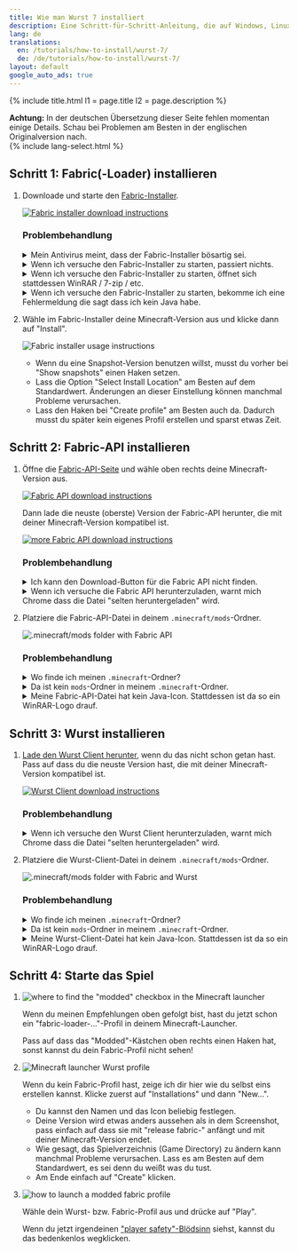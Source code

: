 ```yaml
---
title: Wie man Wurst 7 installiert
description: Eine Schritt-für-Schritt-Anleitung, die auf Windows, Linux und Mac funktioniert!
lang: de
translations:
  en: /tutorials/how-to-install/wurst-7/
  de: /de/tutorials/how-to-install/wurst-7/
layout: default
google_auto_ads: true
---
```

{% include title.html l1 = page.title l2 = page.description %}

<div class="padding20 no-padding-left no-padding-right bg-amber">
	<div class="container text-accent">
        <b>Achtung:</b> In der deutschen Übersetzung dieser Seite fehlen momentan einige Details.
        Schau bei Problemen am Besten in der englischen Originalversion nach.
    </div>
</div>

<div id="fabric-loader" class="padding20 no-padding-left no-padding-right bg-grayLighter">
	<div class="container">
        {% include lang-select.html %}
		<h2 class="text-normal">Schritt 1: Fabric(-Loader) installieren</h2>
        <ol class="step-list">
            <li>
                <p>
                    Downloade und starte den <a href="https://fabricmc.net/use/installer/" target="_blank" rel="nofollow">Fabric-Installer</a>.
                </p>
                <p>
                    <a href="https://fabricmc.net/use/installer/" target="_blank" rel="nofollow">
                        <img src="https://images.wurstclient.net/_media/install_fabric_download.webp" alt="Fabric installer download instructions">
                    </a>
                </p>
                <p>
                    <h3>Problembehandlung</h3>
                    <details class="padding5">
                        <summary>Mein Antivirus meint, dass der Fabric-Installer bösartig sei.</summary>
                        <p>
                            Das kann mit dem Fabric-Installer "for Windows" passieren (weil es eine .exe-Datei ist), ist aber mit ziemlicher Sicherheit ein Fehlalarm. Du kannst die Warnung entweder ignorieren oder statt der .exe die Universal/.jar-Version benutzen. Die .jar-Version wird nicht als Virus erkannt.
                        </p>
                    </details>
                    <details class="padding5">
                        <summary>Wenn ich versuche den Fabric-Installer zu starten, passiert nichts.</summary>
                        <p>
                            Das kann passieren wenn du kein Java installiert hast. Hier ist ein <a href="https://www.youtube.com/watch?v=Wv0vPUwitJs" target="_blank" rel="nofollow">Video das erklärt wie man Java installiert</a> (auf Englisch).
                        </p>
                        <p>
                            (Der Author von diesem Video kann dir bei Wurst-Problemen nicht helfen. Wenn du Hilfe brauchst, <a href="/contact">frag mich</a>.)
                        </p>
                    </details>
                    <details class="padding5">
                        <summary>Wenn ich versuche den Fabric-Installer zu starten, öffnet sich stattdessen WinRAR / 7-zip / etc.</summary>
                        <p>
                            Das passiert wenn dein Computer darauf eingestellt ist, .jar-Dateien mit einem anderen Programm als Java zu öffnen.
                            In Windows gibt es eine Einstellung namens "Standard-Apps nach Dateityp auswählen", mit der du das ändern kannst.
                        </p>
                        <p>
                            Alternativ kannst du Rechtsklick > "Öffnen mit" benutzen um die Datei mit Java zu öffnen, etwa so:
                        </p>
                        <p>
                            <img src="https://images.wurstclient.net/_media/install_fabric_run_with_java.webp" alt="how to run the Fabric installer with Java">
                            <ul>
                                <li>Wenn du Java in der Liste nicht finden kannst, klicke unten auf "Anderes Programm auswählen".</li>
                                <li>Je nachdem was du installiert hast, siehst du hier entweder "Java(TM)&nbsp;Platform&nbsp;SE&nbsp;binary" oder "OpenJDK&nbsp;Platform&nbsp;binary" (oder beides). Es ist egal, welche Java-Version du hier auswählst.</li>
                                <li>Wenn du Java gar nicht finden kannst, ist es wahrscheinlich nicht installiert. In diesem Fall musst du erstmal <a href="https://www.youtube.com/watch?v=Wv0vPUwitJs" target="_blank" rel="nofollow">Java installieren</a> (englischsprachiges Video-Tutorial).<br>
                                (Der Author von diesem Video kann dir bei Wurst-Problemen nicht helfen. Wenn du Hilfe brauchst, <a href="/contact">frag mich</a>.)</li>
                            </ul>
                        </p>
                    </details>
                    <details class="padding5">
                        <summary>Wenn ich versuche den Fabric-Installer zu starten, bekomme ich eine Fehlermeldung die sagt dass ich kein Java habe.</summary>
                        <p>
                            Das bedeutet (selbstverständlich) dass du kein Java installiert hast. Hier ist ein <a href="https://www.youtube.com/watch?v=Wv0vPUwitJs" target="_blank" rel="nofollow">Video das erklärt wie man Java installiert</a> (auf Englisch).
                        </p>
                        <p>
                            (Der Author von diesem Video kann dir bei Wurst-Problemen nicht helfen. Wenn du Hilfe brauchst, <a href="/contact">frag mich</a>.)
                        </p>
                    </details>
                </p>
            </li>
            <div class="padding5 no-padding-left no-padding-right"></div>
            <li>
                <p>
                    Wähle im Fabric-Installer deine Minecraft-Version aus und klicke dann auf "Install".
                </p>
                <p>
                    <img src="https://images.wurstclient.net/_media/install_use_fabric_installer.webp" alt="Fabric installer usage instructions">
                </p>
                <p>
                    <ul>
                        <li>Wenn du eine Snapshot-Version benutzen willst, musst du vorher bei "Show snapshots" einen Haken setzen.</li>
                        <li>Lass die Option "Select Install Location" am Besten auf dem Standardwert. Änderungen an dieser Einstellung können manchmal Probleme verursachen.</li>
                        <li>Lass den Haken bei "Create profile" am Besten auch da. Dadurch musst du später kein eigenes Profil erstellen und sparst etwas Zeit.</li>
                    </ul>
                </p>
            </li>
        </ol>
	</div>
</div>

<div id="fabric-api" class="padding20 no-padding-left no-padding-right">
	<div class="container">
		<h2 class="text-normal">Schritt 2: Fabric-API installieren</h2>
        <ol class="step-list">
            <li>
                <p>
                    Öffne die <a href="https://www.curseforge.com/minecraft/mc-mods/fabric-api/files/all" target="_blank" rel="nofollow" data-analytics='"Download Fabric API", {"props": {"url": "https://www.curseforge.com/minecraft/mc-mods/fabric-api/files/all"}}'>Fabric-API-Seite</a> und wähle oben rechts deine Minecraft-Version aus.
                </p>
                <p>
                    <a href="https://www.curseforge.com/minecraft/mc-mods/fabric-api/files/all" target="_blank" rel="nofollow" data-analytics='"Download Fabric API", {"props": {"url": "https://www.curseforge.com/minecraft/mc-mods/fabric-api/files/all"}}'>
                        <img src="https://images.wurstclient.net/_media/install_fabric_api_version.webp" alt="Fabric API download instructions">
                    </a>
                </p>
                <p>
                    Dann lade die neuste (oberste) Version der Fabric-API herunter, die mit deiner Minecraft-Version kompatibel ist.
                </p>
                <p>
                    <a href="https://www.curseforge.com/minecraft/mc-mods/fabric-api/files/all" target="_blank" rel="nofollow" data-analytics='"Download Fabric API", {"props": {"url": "https://www.curseforge.com/minecraft/mc-mods/fabric-api/files/all"}}'>
                        <img src="https://images.wurstclient.net/_media/install_fabric_api_version_2.webp" alt="more Fabric API download instructions">
                    </a>
                </p>
                <p>
                    <h3>Problembehandlung</h3>
                    <details class="padding5">
                        <summary>Ich kann den Download-Button für die Fabric API nicht finden.</summary>
                        <p>
                            Ahem...
                        </p>
                        <p>
                            <img src="https://images.wurstclient.net/_media/install_fabric_api_download_button.webp" alt="lots of arrows pointing at the Fabric API download button :)">
                        </p>
                    </details>
                    <details class="padding5">
                        <summary>Wenn ich versuche die Fabric API herunterzuladen, warnt mich Chrome dass die Datei "selten heruntergeladen" wird.</summary>
                        <p>
                            Das kann passieren wenn gerade eine neue Version released wurde.
                            Es bedeutet einfach nur, dass du einer der ersten Leute bist, die genau diese Version von der Fabric API herunterladen.
                            Du kannst diese Warnung getrost ignorieren und die Datei einfach trotzdem herunterladen.
                        </p>
                    </details>
                </p>
            </li>
            <div class="padding5 no-padding-left no-padding-right"></div>
            <li>
                <p>
                    Platziere die Fabric-API-Datei in deinem <code>.minecraft/mods</code>-Ordner.
                </p>
                <p>
                    <img src="https://images.wurstclient.net/_media/install_fabric_api_mods_folder.webp" alt=".minecraft/mods folder with Fabric API">
                </p>
                <p>
                    <h3>Problembehandlung</h3>
                    <details class="padding5">
                        <summary>Wo finde ich meinen <code>.minecraft</code>-Ordner?</summary>
                        <p>
                            <b>Windows:</b> Öffne den Windows Explorer und gib dann <code>%appdata%/.minecraft</code> oben in die Adressleiste ein.<br>
                            (Alternativ kannst du auch Win+R drücken das da eingeben.)
                        </p>
                        <p>
                            <b>Linux:</b> Öffne den File Explorer und gib dann <code>~/.minecraft</code> in die Adressleiste ein.
                        </p>
                        <p>
                            <b>Mac:</b> Öffne den Finder und gib dann <code>~/Library/Application Support/minecraft</code> in die Adressleiste ein.
                        </p>
                    </details>
                    <details class="padding5">
                        <summary>Da ist kein <code>mods</code>-Ordner in meinem <code>.minecraft</code>-Ordner.</summary>
                        <p>
                            Kein Problem, du kannst den Ordner einfach selbst erstellen. Pass auf das du den Ordner genau <code>mods</code> nennst (alles kleingeschrieben, nicht "Mods").
                        </p>
                    </details>
                    <details class="padding5">
                        <summary>Meine Fabric-API-Datei hat kein Java-Icon. Stattdessen ist da so ein WinRAR-Logo drauf.</summary>
                        <p>
                            Überprüfe die Dateiendung. Wenn die Datei in <code>.jar</code> endet, ist alles gut.
                            Das bedeutet einfach, dass dein Computer darauf eingestellt ist, .jar-Dateien mit WinRAR statt Java zu öffnen.
                        </p>
                        <p>
                            Das spielt für die Fabric API keine Rolle, da es immer noch eine .jar-Datei ist und weiterhin funktionieren wird,
                            aber wenn dich das "falsche" Icon stört gibt es in Windows eine Einstellung namens "Standard-Apps nach Dateityp auswählen", mit der du das ändern kannst.
                        </p>
                    </details>
                </p>
            </li>
        </ol>
	</div>
</div>

<div id="wurst" class="padding20 no-padding-left no-padding-right bg-grayLighter">
	<div class="container">
		<h2 class="text-normal">Schritt 3: Wurst installieren</h2>
        <ol class="step-list">
            <li>
                <p>
                    <a href="/download/" target="_blank">Lade den Wurst Client herunter</a>, wenn du das nicht schon getan hast.
                    Pass auf dass du die neuste Version hast, die mit deiner Minecraft-Version kompatibel ist.
                </p>
                <p>
                    <a href="/download/" target="_blank">
                        <img src="https://images.wurstclient.net/_media/install_wurst_download.webp" alt="Wurst Client download instructions">
                    </a>
                </p>
                <p>
                    <h3>Problembehandlung</h3>
                    <details class="padding5">
                        <summary>Wenn ich versuche den Wurst Client herunterzuladen, warnt mich Chrome dass die Datei "selten heruntergeladen" wird.</summary>
                        <p>
                            Das kann passieren wenn gerade eine neue Version released wurde.
                            Es bedeutet einfach nur, dass du einer der ersten Leute bist, die genau diese Version von Wurst herunterladen.
                            Du kannst diese Warnung getrost ignorieren und die Datei einfach trotzdem herunterladen.
                        </p>
                    </details>
                </p>
            </li>
            <div class="padding5 no-padding-left no-padding-right"></div>
            <li>
                <p>
                    Platziere die Wurst-Client-Datei in deinem <code>.minecraft/mods</code>-Ordner.
                </p>
                <p>
                    <img src="https://images.wurstclient.net/_media/install_wurst_mods_folder.webp" alt=".minecraft/mods folder with Fabric and Wurst">
                </p>
                <p>
                    <h3>Problembehandlung</h3>
                    <details class="padding5">
                        <summary>Wo finde ich meinen <code>.minecraft</code>-Ordner?</summary>
                        <p>
                            <b>Windows:</b> Öffne den Windows Explorer und gib dann <code>%appdata%/.minecraft</code> oben in die Adressleiste ein.<br>
                            (Alternativ kannst du auch Win+R drücken das da eingeben.)
                        </p>
                        <p>
                            <b>Linux:</b> Öffne den File Explorer und gib dann <code>~/.minecraft</code> in die Adressleiste ein.
                        </p>
                        <p>
                            <b>Mac:</b> Öffne den Finder und gib dann <code>~/Library/Application Support/minecraft</code> in die Adressleiste ein.
                        </p>
                    </details>
                    <details class="padding5">
                        <summary>Da ist kein <code>mods</code>-Ordner in meinem <code>.minecraft</code>-Ordner.</summary>
                        <p>
                            Du hast den vorherigen Schritt übersprungen. Du solltest <a href="#fabric-api">zurück zu Schritt 2 gehen</a> und erstmal die Fabric API installieren.
                        </p>
                    </details>
                    <details class="padding5">
                        <summary>Meine Wurst-Client-Datei hat kein Java-Icon. Stattdessen ist da so ein WinRAR-Logo drauf.</summary>
                        <p>
                            Überprüfe die Dateiendung. Wenn die Datei in <code>.jar</code> endet, ist alles gut.
                            Das bedeutet einfach, dass dein Computer darauf eingestellt ist, .jar-Dateien mit WinRAR statt Java zu öffnen.
                        </p>
                        <p>
                            Das spielt für diese Datei keine Rolle, da es immer noch eine .jar-Datei ist und weiterhin funktionieren wird,
                            aber wenn dich das "falsche" Icon stört gibt es in Windows eine Einstellung namens "Standard-Apps nach Dateityp auswählen", mit der du das ändern kannst.
                        </p>
                    </details>
                </p>
            </li>
        </ol>
	</div>
</div>

<div id="launch" class="padding20 no-padding-left no-padding-right">
	<div class="container">
		<h2 class="text-normal">Schritt 4: Starte das Spiel</h2>
        <ol class="step-list">
            <li>
                <p>
                    <img src="https://images.wurstclient.net/_media/install_modded_checkbox.webp" alt='where to find the "modded" checkbox in the Minecraft launcher'>
                </p>
                <p>Wenn du meinen Empfehlungen oben gefolgt bist, hast du jetzt schon ein "fabric-loader-..."-Profil in deinem Minecraft-Launcher.</p>
                <p>Pass auf dass das "Modded"-Kästchen oben rechts einen Haken hat, sonst kannst du dein Fabric-Profil nicht sehen!</p>
            </li>
            <div class="padding5 no-padding-left no-padding-right"></div>
            <li>
                <p>
                    <img src="https://user-images.githubusercontent.com/10100202/68169736-ed5c0c80-ff75-11e9-93d4-7890380b8d57.png" alt="Minecraft launcher Wurst profile">
                </p>
                <p>
                    Wenn du kein Fabric-Profil hast, zeige ich dir hier wie du selbst eins erstellen kannst. Klicke zuerst auf "Installations" und dann "New...".
                    <ul>
                        <li>Du kannst den Namen und das Icon beliebig festlegen.</li>
                        <li>Deine Version wird etwas anders aussehen als in dem Screenshot, pass einfach auf dass sie mit "release&nbsp;fabric-" anfängt und mit deiner Minecraft-Version endet.</li>
                        <li>Wie gesagt, das Spielverzeichnis (Game Directory) zu ändern kann manchmal Probleme verursachen. Lass es am Besten auf dem Standardwert, es sei denn du weißt was du tust.</li>
                        <li>Am Ende einfach auf "Create" klicken.</li>
                    </ul>
                </p>
            </li>
            <div class="padding5 no-padding-left no-padding-right"></div>
            <li>
                <p>
                    <img src="https://images.wurstclient.net/_media/install_press_play.webp" alt="how to launch a modded fabric profile">
                </p>
                <p>Wähle dein Wurst- bzw. Fabric-Profil aus und drücke auf "Play".</p>
                <p>
                    Wenn du jetzt irgendeinen <a href="https://twitter.com/Wurst_Imperium/status/1353927165012811776" target="_blank">"player safety"-Blödsinn</a> siehst, kannst du das bedenkenlos wegklicken.
                </p>
            </li>
        </ol>
	</div>
</div>
